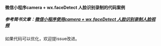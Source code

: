 #### 微信小程序camera + wx.faceDetect 人脸识别录制的代码案例

##### 参考简书文章：[微信小程序使用camera + wx.faceDetect 人脸识别录制人脸视频](https://www.jianshu.com/p/8fabaede56e0)

如果代码可以优化，欢迎提issue改进。

